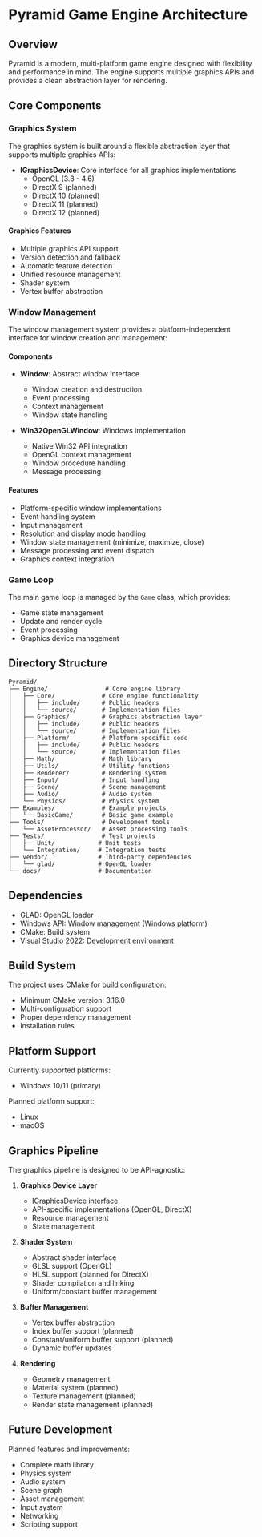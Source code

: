 # Pyramid Game Engine Architecture

## Overview

Pyramid is a modern, multi-platform game engine designed with flexibility and performance in mind. The engine supports multiple graphics APIs and provides a clean abstraction layer for rendering.

## Core Components

### Graphics System

The graphics system is built around a flexible abstraction layer that supports multiple graphics APIs:

- **IGraphicsDevice**: Core interface for all graphics implementations
  - OpenGL (3.3 - 4.6)
  - DirectX 9 (planned)
  - DirectX 10 (planned)
  - DirectX 11 (planned)
  - DirectX 12 (planned)

#### Graphics Features
- Multiple graphics API support
- Version detection and fallback
- Automatic feature detection
- Unified resource management
- Shader system
- Vertex buffer abstraction

### Window Management

The window management system provides a platform-independent interface for window creation and management:

#### Components
- **Window**: Abstract window interface
  - Window creation and destruction
  - Event processing
  - Context management
  - Window state handling

- **Win32OpenGLWindow**: Windows implementation
  - Native Win32 API integration
  - OpenGL context management
  - Window procedure handling
  - Message processing

#### Features
- Platform-specific window implementations
- Event handling system
- Input management
- Resolution and display mode handling
- Window state management (minimize, maximize, close)
- Message processing and event dispatch
- Graphics context integration

### Game Loop

The main game loop is managed by the `Game` class, which provides:
- Game state management
- Update and render cycle
- Event processing
- Graphics device management

## Directory Structure

```
Pyramid/
├── Engine/                # Core engine library
│   ├── Core/             # Core engine functionality
│   │   ├── include/      # Public headers
│   │   └── source/       # Implementation files
│   ├── Graphics/         # Graphics abstraction layer
│   │   ├── include/      # Public headers
│   │   └── source/       # Implementation files
│   ├── Platform/         # Platform-specific code
│   │   ├── include/      # Public headers
│   │   └── source/       # Implementation files
│   ├── Math/             # Math library
│   ├── Utils/            # Utility functions
│   ├── Renderer/         # Rendering system
│   ├── Input/            # Input handling
│   ├── Scene/            # Scene management
│   ├── Audio/            # Audio system
│   └── Physics/          # Physics system
├── Examples/             # Example projects
│   └── BasicGame/        # Basic game example
├── Tools/                # Development tools
│   └── AssetProcessor/   # Asset processing tools
├── Tests/                # Test projects
│   ├── Unit/            # Unit tests
│   └── Integration/     # Integration tests
├── vendor/              # Third-party dependencies
│   └── glad/            # OpenGL loader
└── docs/                # Documentation
```

## Dependencies

- GLAD: OpenGL loader
- Windows API: Window management (Windows platform)
- CMake: Build system
- Visual Studio 2022: Development environment

## Build System

The project uses CMake for build configuration:
- Minimum CMake version: 3.16.0
- Multi-configuration support
- Proper dependency management
- Installation rules

## Platform Support

Currently supported platforms:
- Windows 10/11 (primary)

Planned platform support:
- Linux
- macOS

## Graphics Pipeline

The graphics pipeline is designed to be API-agnostic:

1. **Graphics Device Layer**
   - IGraphicsDevice interface
   - API-specific implementations (OpenGL, DirectX)
   - Resource management
   - State management

2. **Shader System**
   - Abstract shader interface
   - GLSL support (OpenGL)
   - HLSL support (planned for DirectX)
   - Shader compilation and linking
   - Uniform/constant buffer management

3. **Buffer Management**
   - Vertex buffer abstraction
   - Index buffer support (planned)
   - Constant/uniform buffer support (planned)
   - Dynamic buffer updates

4. **Rendering**
   - Geometry management
   - Material system (planned)
   - Texture management (planned)
   - Render state management (planned)

## Future Development

Planned features and improvements:
- Complete math library
- Physics system
- Audio system
- Scene graph
- Asset management
- Input system
- Networking
- Scripting support
